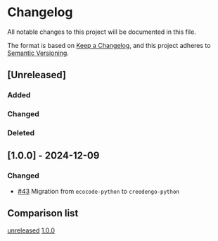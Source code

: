 # Changelog

All notable changes to this project will be documented in this file.

The format is based on [Keep a Changelog](https://keepachangelog.com/en/1.0.0/),
and this project adheres to [Semantic Versioning](https://semver.org/spec/v2.0.0.html).

## [Unreleased]

### Added

### Changed

### Deleted

## [1.0.0] - 2024-12-09

### Changed

- [#43](https://github.com/green-code-initiative/creedengo-python/pull/43) Migration from `ecocode-python` to `creedengo-python`

## Comparison list

[unreleased](https://github.com/green-code-initiative/creedengo-python/compare/1.0.0...HEAD)
[1.0.0](https://github.com/green-code-initiative/creedengo-python/releases/tag/1.0.0)